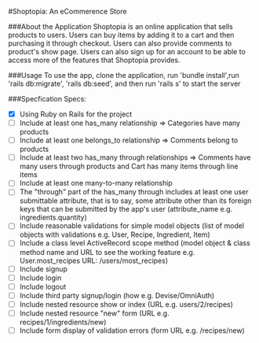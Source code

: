 #Shoptopia: An eCommerence Store

###About the Application
Shoptopia is an online application that sells products to users. Users can buy items by adding it to a cart and then purchasing it through checkout. Users can also provide comments to product's show page. Users can also sign up for an account to be able to access more of the features that Shoptopia provides.

###Usage
To use the app, clone the application, run 'bundle install',run 'rails db:migrate', 'rails db:seed', and then run 'rails s' to start the server


###Specfication
Specs:
- [x] Using Ruby on Rails for the project
- [ ] Include at least one has_many relationship => Categories have many products 
- [ ] Include at least one belongs_to relationship => Comments belong to products
- [ ] Include at least two has_many through relationships => Comments have many users through products and Cart has many items through line items
- [ ] Include at least one many-to-many relationship 
- [ ] The "through" part of the has_many through includes at least one user submittable attribute, that is to say, some attribute other than its foreign keys that can be submitted by the app's user (attribute_name e.g. ingredients.quantity)
- [ ] Include reasonable validations for simple model objects (list of model objects with validations e.g. User, Recipe, Ingredient, Item)
- [ ] Include a class level ActiveRecord scope method (model object & class method name and URL to see the working feature e.g. User.most_recipes URL: /users/most_recipes)
- [ ] Include signup
- [ ] Include login
- [ ] Include logout
- [ ] Include third party signup/login (how e.g. Devise/OmniAuth)
- [ ] Include nested resource show or index (URL e.g. users/2/recipes)
- [ ] Include nested resource "new" form (URL e.g. recipes/1/ingredients/new)
- [ ] Include form display of validation errors (form URL e.g. /recipes/new)
